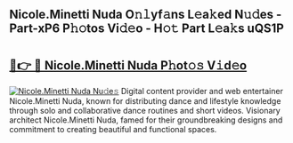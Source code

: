 ## Nicole.Minetti Nuda O𝚗𝚕yf𝚊ns L𝚎a𝚔ed N𝚞𝚍es - Part-xP6 P𝚑𝚘tos Vi𝚍𝚎o - H𝚘𝚝 Part L𝚎a𝚔s uQS1P

# <h2><a href="http://kf1qkf.oniu.top/?m=Nicole.Minetti+Nuda">🔗👉 🔴 Nicole.Minetti Nuda P𝚑ot𝚘𝚜 V𝚒d𝚎o</a></h2>

[![Nicole.Minetti Nuda Nu𝚍e𝚜](https://i.imgur.com/0qMVB7G.gif)](http://kf1qkf.oniu.top/?m=Nicole.Minetti+Nuda)
Digital content provider and web entertainer Nicole.Minetti Nuda, known for distributing dance and lifestyle knowledge through solo and collaborative dance routines and short videos. Visionary architect Nicole.Minetti Nuda, famed for their groundbreaking designs and commitment to creating beautiful and functional spaces.  
